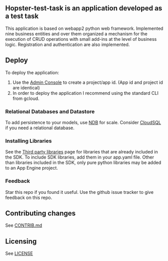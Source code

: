 ## Hopster-test-task is an application developed as a test task
This application is based on webapp2 python web framework.
Implemented nine business entities and over them organized a mechanism
for the execution of CRUD operations with small add-ins at the level of business logic.
Registration and authentication are also implemented.


## Deploy
To deploy the application:

1. Use the [Admin Console](https://appengine.google.com) to create a
   project/app id. (App id and project id are identical)
1. In order to deploy the application I recommend using the standard CLI from gcloud.

### Relational Databases and Datastore
To add persistence to your models, use
[NDB](https://developers.google.com/appengine/docs/python/ndb/) for
scale.  Consider
[CloudSQL](https://developers.google.com/appengine/docs/python/cloud-sql)
if you need a relational database.

### Installing Libraries
See the [Third party
libraries](https://developers.google.com/appengine/docs/python/tools/libraries27)
page for libraries that are already included in the SDK.  To include SDK
libraries, add them in your app.yaml file. Other than libraries included in
the SDK, only pure python libraries may be added to an App Engine project.

### Feedback
Star this repo if you found it useful. Use the github issue tracker to give
feedback on this repo.

## Contributing changes
See [CONTRIB.md](CONTRIB.md)

## Licensing
See [LICENSE](LICENSE)
